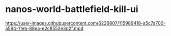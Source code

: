 # nanos-world-battlefield-kill-ui


https://user-images.githubusercontent.com/6226807/115989418-a5c7a700-a594-11eb-88ea-e2c8552e3d2f.mp4

